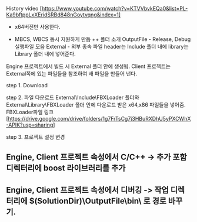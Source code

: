 History video
[https://www.youtube.com/watch?v=KTVVbvkEQa0&list=PL-Ka9bftppLxXEridSRBd848nGoytvqng&index=1]

+ x64버전만 사용한다.

+ MBCS, WBCS 동시 지원하게 만듬
++ 폴더 소개
OutputFile - Release, Debug  실행파일 모음
External - 외부 종속 파일
 header는 Include 폴더 내에
 library는 Library 폴더 내에 넣어준다.


Engine 프로젝트에서 빌드 시 External 폴더 안에 생성됨. 
Client 프로젝트는 External쪽에 있는 파일들을 참조하여 새 파일을 만들어 낸다.


step 1. 
Download

step 2. 파일 다운로드
External\Include\FBXLoader 폴더와 External\Library\FBXLoader 폴더 안에 다운로드 받은 x64,x86 파일들을 넣어줌.
FBXLoader파일 링크
[https://drive.google.com/drive/folders/1g7FrTsCg7j3HBuRXDhU5yPXCWhX-APIK?usp=sharing]


step 3. 프로젝트 설정 변경

## Engine, Client 프로젝트 속성에서 C/C++ -> 추가 포함 디렉터리에 boost 라이브러리를 추가

## Engine, Client 프로젝트 속성에서 디버깅 -> 작업 디렉터리에 $(SolutionDir)\OutputFile\bin\ 로 경로 바꾸기.
